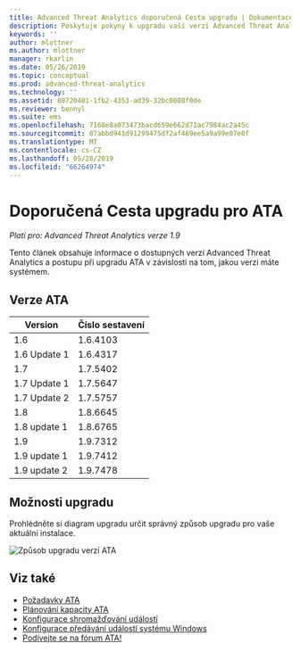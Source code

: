 ```yaml
---
title: Advanced Threat Analytics doporučená Cesta upgradu | Dokumentace Microsoftu
description: Poskytuje pokyny k upgradu vaší verzi Advanced Threat Analytics (ATA).
keywords: ''
author: mlottner
ms.author: mlottner
manager: rkarlin
ms.date: 05/26/2019
ms.topic: conceptual
ms.prod: advanced-threat-analytics
ms.technology: ''
ms.assetid: 88720401-1fb2-4353-ad39-32bc0088f0de
ms.reviewer: bennyl
ms.suite: ems
ms.openlocfilehash: 7168e8a073473bacd659e662d71ac7984ac2a45c
ms.sourcegitcommit: 07abbd941d91299475df2af469ee5a9a99e07e0f
ms.translationtype: MT
ms.contentlocale: cs-CZ
ms.lasthandoff: 05/28/2019
ms.locfileid: "66264974"
---
```

# <a name="recommended-upgrade-path-for-ata"></a>Doporučená Cesta upgradu pro ATA

*Platí pro: Advanced Threat Analytics verze 1.9*

Tento článek obsahuje informace o dostupných verzí Advanced Threat Analytics a postupu při upgradu ATA v závislosti na tom, jakou verzi máte systémem.


## <a name="ata-versions"></a>Verze ATA

|Version|Číslo sestavení|
|----|----|
|1.6|1.6.4103|
|1.6 Update 1|1.6.4317|
|1.7|1.7.5402| 
|1.7 Update 1|1.7.5647|
|1.7 Update 2|1.7.5757|
|1.8|1.8.6645|
|1.8 update 1|1.8.6765|
|1.9|1.9.7312|
|1.9 update 1|1.9.7412|
|1.9 update 2|1.9.7478|

## <a name="upgrade-paths"></a>Možnosti upgradu

Prohlédněte si diagram upgradu určit správný způsob upgradu pro vaše aktuální instalace. 

![Způsob upgradu verzí ATA](./media/upgrade-path-ata.png)

## <a name="see-also"></a>Viz také
- [Požadavky ATA](ata-prerequisites.md)
- [Plánování kapacity ATA](ata-capacity-planning.md)
- [Konfigurace shromažďování událostí](configure-event-collection.md)
- [Konfigurace předávání událostí systému Windows](configure-event-collection.md)
- [Podívejte se na fórum ATA!](https://social.technet.microsoft.com/Forums/security/home?forum=mata)

